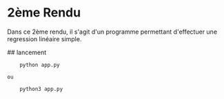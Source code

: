 # **2ème Rendu**

Dans ce 2ème rendu, il s'agit d'un programme permettant d'effectuer une regression linéaire simple.


## lancement

```
	python app.py
```

    ou

```
	python3 app.py
```
